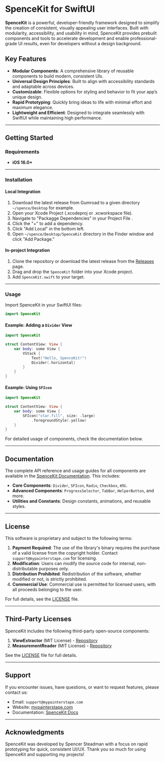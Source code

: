 # SpenceKit for SwiftUI

**SpenceKit** is a powerful, developer-friendly framework designed to simplify the creation of consistent, visually appealing user interfaces. Built with modularity, accessibility, and usability in mind, SpenceKit provides prebuilt components and tools to accelerate development and enable professional-grade UI results, even for developers without a design background.

## Key Features

- **Modular Components**: A comprehensive library of reusable components to build modern, consistent UIs.
- **Universal Design Principles**: Built to align with accessibility standards and adaptable across devices.
- **Customizable**: Flexible options for styling and behavior to fit your app’s unique design.
- **Rapid Prototyping**: Quickly bring ideas to life with minimal effort and maximum elegance.
- **Lightweight and Efficient**: Designed to integrate seamlessly with SwiftUI while maintaining high performance.

---

## Getting Started

### Requirements

- **iOS 16.0+**

---

### Installation

#### Local Integration

1. Download the latest release from Gumroad to a given directory `~/spence/Desktop` for example.
2. Open your Xcode Project (.xcodeproj or .xcworkspace file).
3. Navigate to "Packagge Dependencies" in your Project File .
4. Click the "+" to add a dependency.
5. Click "Add Local" in the bottom left.
6. Open `~/spence/Desktop/SpenceKit` directory in the Finder window and click "Add Package."

#### In-project Integration

1. Clone the repository or download the latest release from the [Releases](https://github.com/your-repo/spencekit/releases) page.
2. Drag and drop the `SpenceKit` folder into your Xcode project.
3. Add `SpenceKit.swift` to your target.

---

### Usage

Import SpenceKit in your SwiftUI files:

```swift
import SpenceKit
```

#### Example: Adding a `Divider` View

```swift
import SpenceKit

struct ContentView: View {
    var body: some View {
        VStack {
            Text("Hello, SpenceKit!")
            Divider(.horizontal)
        }
    }
}
```

#### Example: Using `SFIcon`

```swift
import SpenceKit

struct ContentView: View {
    var body: some View {
        SFIcon("star.fill", size: .large)
            .foregroundStyle(.yellow)
    }
}
```

For detailed usage of components, check the documentation below.

---

## Documentation

The complete API reference and usage guides for all components are available in the [SpenceKit Documentation](https://mypainterstape.com/docs/spencekit). This includes:

- **Core Components**: `Divider`, `SFIcon`, `Radio`, `Checkbox`, etc.
- **Advanced Components**: `ProgressSelector`, `TabBar`, `HelperButton`, and more.
- **Utilities and Constants**: Design constants, animations, and reusable styles.

---

## License

This software is proprietary and subject to the following terms:

1. **Payment Required**: The use of the library's binary requires the purchase of a valid license from the copyright holder. Contact `support@mypainterstape.com` for licensing.
2. **Modification**: Users can modify the source code for internal, non-distributable purposes only.
3. **Distribution Prohibited**: Redistribution of the software, whether modified or not, is strictly prohibited.
4. **Commercial Use**: Commercial use is permitted for licensed users, with all proceeds belonging to the user.

For full details, see the [LICENSE](./LICENSE) file.

---

## Third-Party Licenses

SpenceKit includes the following third-party open-source components:

1. **ViewExtractor** (MIT License) - [Repository](https://github.com/GeorgeElsham/ViewExtractor)
2. **MeasurementReader** (MIT License) - [Repository](https://github.com/vinceplusplus/measurement-reader)

See the [LICENSE](./LICENSE) file for full details.

---

## Support

If you encounter issues, have questions, or want to request features, please contact us:

- Email: `support@mypainterstape.com`
- Website: [mypainterstape.com](https://mypainterstape.com)
- Documentation: [SpenceKit Docs](https://mypainterstape.com/docs/spencekit)

---

## Acknowledgments

SpenceKit was developed by Spencer Steadman with a focus on rapid prototyping for quick, consistent UI/UX. Thank you so much for using SpenceKit and supporting my projects!
